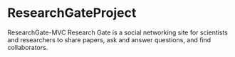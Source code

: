 # ResearchGateProject
ResearchGate-MVC Research Gate is a social networking site for scientists and researchers to share papers, ask and answer questions, and find collaborators.
